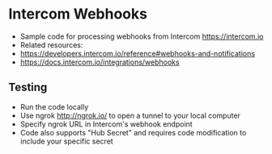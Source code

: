 # Intercom Webhooks

- Sample code for processing webhooks from Intercom https://intercom.io
- Related resources:
 - https://developers.intercom.io/reference#webhooks-and-notifications
  - https://docs.intercom.io/integrations/webhooks


## Testing

- Run the code locally
- Use ngrok http://ngrok.io/ to open a tunnel to your local computer
- Specify ngrok URL in Intercom's webhook endpoint
- Code also supports "Hub Secret" and requires code modification to include your specific secret
